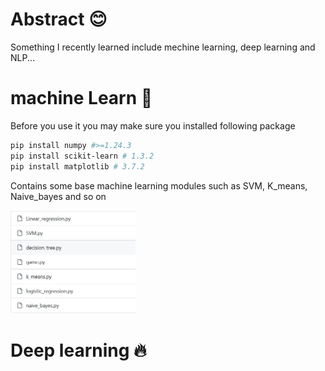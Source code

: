 # Abstract 😊
Something I recently learned include mechine learning, deep learning and NLP...
# machine Learn 🚀
Before you use it you may make sure you installed following package
```bash
pip install numpy #>=1.24.3
pip install scikit-learn # 1.3.2
pip install matplotlib # 3.7.2
```
Contains some base machine learning modules such as SVM, K_means, Naive_bayes and so on

<img src="https://raw.githubusercontent.com/swqhellow/Mechine-Deep-Reinforcement-Learning/6bdf7113d0524f1530e71f2824d6e1b256ba8548/images/machine_Learning.jpg" alt="" width="200"/>

# Deep learning 🔥






